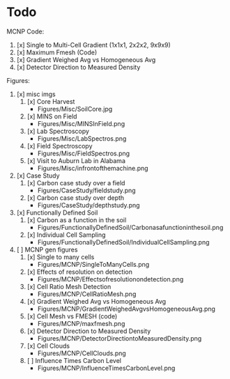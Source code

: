 # Todo

MCNP Code:

1. [x] Single to Multi-Cell Gradient (1x1x1, 2x2x2, 9x9x9)
2. [x] Maximum Fmesh (Code)
3. [x] Gradient Weighed Avg vs Homogeneous Avg
4. [x] Detector Direction to Measured Density

Figures:

1. [x] misc imgs
    1. [x] Core Harvest
        - Figures/Misc/SoilCore.jpg
    2. [x] MINS on Field
        - Figures/Misc/MINSInField.png
    3. [x] Lab Spectroscopy
        - Figures/Misc/LabSpectros.png
    4. [x] Field Spectroscopy
        - Figures/Misc/FieldSpectros.png
    5. [x] Visit to Auburn Lab in Alabama
        - Figures/Misc/infrontofthemachine.png
2. [x] Case Study
    1. [x] Carbon case study over a field
        - Figures/CaseStudy/fieldstudy.png
    2. [x] Carbon case study over depth
        - Figures/CaseStudy/depthstudy.png
3. [x] Functionally Defined Soil
    1. [x] Carbon as a function in the soil
        - Figures/FunctionallyDefinedSoil/Carbonasafunctioninthesoil.png
    2. [x] Individual Cell Sampling
        - Figures/FunctionallyDefinedSoil/IndividualCellSampling.png
4. [ ] MCNP gen figures
    1. [x] Single to many cells
        - Figures/MCNP/SingleToManyCells.png
    2. [x] Effects of resolution on detection
        - Figures/MCNP/Effectsofresolutionondetection.png
    3. [x] Cell Ratio Mesh Detection
        - Figures/MCNP/CellRatioMesh.png
    4. [x] Gradient Weighed Avg vs Homogeneous Avg
        - Figures/MCNP/GradientWeighedAvgvsHomogeneousAvg.png
    5. [x] Cell Mesh vs FMESH (code)
        - Figures/MCNP/maxfmesh.png
    6. [x] Detector Direction to Measured Density
        - Figures/MCNP/DetectorDirectiontoMeasuredDensity.png
    7. [x] Cell Clouds
        - Figures/MCNP/CellClouds.png
    8. [ ] Influence Times Carbon Level
        - Figures/MCNP/InfluenceTimesCarbonLevel.png
